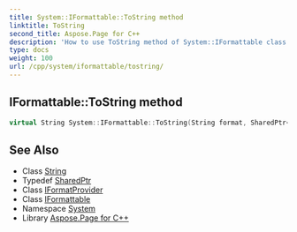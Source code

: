 ```yaml
---
title: System::IFormattable::ToString method
linktitle: ToString
second_title: Aspose.Page for C++
description: 'How to use ToString method of System::IFormattable class in C++.'
type: docs
weight: 100
url: /cpp/system/iformattable/tostring/
---
```

## IFormattable::ToString method




```cpp
virtual String System::IFormattable::ToString(String format, SharedPtr<IFormatProvider> formatProvider)=0
```

## See Also

* Class [String](../../string/)
* Typedef [SharedPtr](../../sharedptr/)
* Class [IFormatProvider](../../iformatprovider/)
* Class [IFormattable](../)
* Namespace [System](../../)
* Library [Aspose.Page for C++](../../../)
